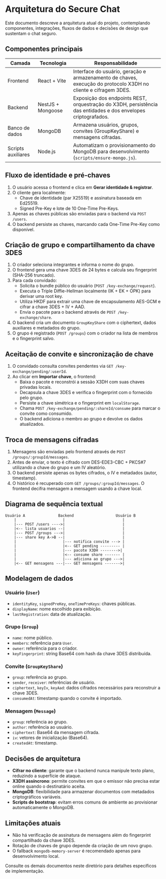 # Arquitetura do Secure Chat

Este documento descreve a arquitetura atual do projeto, contemplando componentes, integrações, fluxos de dados e decisões de design que sustentam o chat seguro.

## Componentes principais

| Camada | Tecnologia | Responsabilidade |
| --- | --- | --- |
| Frontend | React + Vite | Interface do usuário, geração e armazenamento de chaves, execução do protocolo X3DH no cliente e cifragem 3DES. |
| Backend | NestJS + Mongoose | Exposição dos endpoints REST, orquestração do X3DH, persistência das entidades e dos envelopes criptografados. |
| Banco de dados | MongoDB | Armazena usuários, grupos, convites (GroupKeyShare) e mensagens cifradas. |
| Scripts auxiliares | Node.js | Automatizam o provisionamento do MongoDB para desenvolvimento (`scripts/ensure-mongo.js`). |

## Fluxo de identidade e pré-chaves

1. O usuário acessa o frontend e clica em **Gerar identidade & registrar**.
2. O cliente gera localmente:
   - Chave de identidade (par X25519) e assinatura baseada em Ed25519.
   - Signed Pre-Key e lote de 10 One-Time Pre-Keys.
3. Apenas as chaves públicas são enviadas para o backend via `POST /users`.
4. O backend persiste as chaves, marcando cada One-Time Pre-Key como disponível.

## Criação de grupo e compartilhamento da chave 3DES

1. O criador seleciona integrantes e informa o nome do grupo.
2. O frontend gera uma chave 3DES de 24 bytes e calcula seu fingerprint (SHA-256 truncado).
3. Para cada convidado:
   - Solicita o bundle público do usuário (`POST /key-exchange/request`).
   - Executa o Triple Diffie-Hellman localmente (IK + EK + OPK) para derivar uma root key.
   - Utiliza HKDF para extrair uma chave de encapsulamento AES-GCM e cifrar a chave 3DES + IV + AAD.
   - Envia o pacote para o backend através de `POST /key-exchange/share`.
4. O backend cria um documento `GroupKeyShare` com o ciphertext, dados auxiliares e metadados do grupo.
5. O grupo é registrado (`POST /groups`) com o criador na lista de membros e o fingerprint salvo.

## Aceitação de convite e sincronização de chave

1. O convidado consulta convites pendentes via `GET /key-exchange/pending/:userId`.
2. Ao clicar em **Importar chave**, o frontend:
   - Baixa o pacote e reconstrói a sessão X3DH com suas chaves privadas locais.
   - Decapsula a chave 3DES e verifica o fingerprint com o fornecido pelo grupo.
   - Persiste a chave simétrica e o fingerprint em `localStorage`.
   - Chama `POST /key-exchange/pending/:shareId/consume` para marcar o convite como consumido.
   - O backend adiciona o membro ao grupo e devolve os dados atualizados.

## Troca de mensagens cifradas

1. Mensagens são enviadas pelo frontend através de `POST /groups/:groupId/messages`.
2. Antes de enviar, o texto é cifrado com DES-EDE3-CBC + PKCS#7 utilizando a chave do grupo e um IV aleatório.
3. O backend persiste apenas os bytes cifrados, o IV e metadados (autor, timestamp).
4. O histórico é recuperado com `GET /groups/:groupId/messages`. O frontend decifra mensagem a mensagem usando a chave local.

## Diagrama de sequência textual

```
Usuário A               Backend                   Usuário B
    |                     |                          |
    |--- POST /users ---->|                          |
    |<-- lista usuarios --|                          |
    |--- POST /groups --->|                          |
    |--- share key A->B --|                          |
    |                     |--- notifica convite ---> |
    |                     |<-- GET pending --------- |
    |                     |--- pacote X3DH -------->|
    |                     |<-- consume share ------- |
    |                     |--- adiciona ao grupo --->|
    |<-- GET mensagens ---|--- GET mensagens ------->|
```

## Modelagem de dados

### Usuário (`User`)
- `identityKey`, `signedPreKey`, `oneTimePreKeys`: chaves públicas.
- `displayName`: nome escolhido para exibição.
- `lastRegistration`: data de atualização.

### Grupo (`Group`)
- `name`: nome público.
- `members`: referência para `User`.
- `owner`: referência para o criador.
- `keyFingerprint`: string Base64 com hash da chave 3DES distribuída.

### Convite (`GroupKeyShare`)
- `group`: referência ao grupo.
- `sender`, `receiver`: referências de usuário.
- `ciphertext`, `keyIv`, `keyAad`: dados cifrados necessários para reconstruir a chave 3DES.
- `consumedAt`: timestamp quando o convite é importado.

### Mensagem (`Message`)
- `group`: referência ao grupo.
- `author`: referência ao usuário.
- `ciphertext`: Base64 da mensagem cifrada.
- `iv`: vetores de inicialização (Base64).
- `createdAt`: timestamp.

## Decisões de arquitetura

- **Cifrar no cliente**: garante que o backend nunca manipule texto plano, reduzindo a superfície de ataque.
- **X3DH assíncrono**: permite convites em que o emissor não precisa estar online quando o destinatário aceita.
- **MongoDB**: flexibilidade para armazenar documentos com metadados criptográficos variáveis.
- **Scripts de bootstrap**: evitam erros comuns de ambiente ao provisionar automaticamente o MongoDB.

## Limitações atuais

- Não há verificação de assinatura de mensagens além do fingerprint compartilhado da chave 3DES.
- Rotação de chaves de grupo depende da criação de um novo grupo.
- O fallback `mongodb-memory-server` é recomendado apenas para desenvolvimento local.

Consulte os demais documentos neste diretório para detalhes específicos de implementação.
